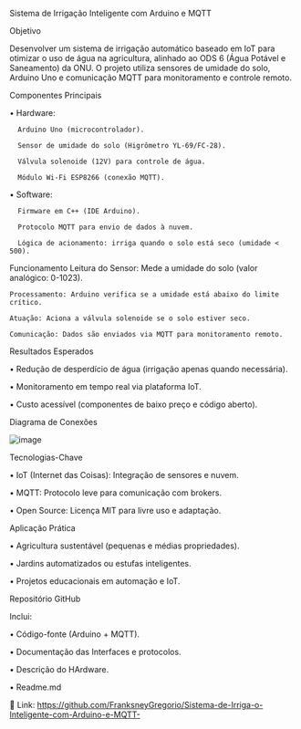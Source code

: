 Sistema de Irrigação Inteligente com Arduino e MQTT


Objetivo

Desenvolver um sistema de irrigação automático baseado em IoT para otimizar o uso de água na agricultura, alinhado ao ODS 6 (Água Potável e Saneamento) da ONU. 
O projeto utiliza sensores de umidade do solo, Arduino Uno e comunicação MQTT para monitoramento e controle remoto.


Componentes Principais

•	Hardware:

      Arduino Uno (microcontrolador).

      Sensor de umidade do solo (Higrômetro YL-69/FC-28).

      Válvula solenoide (12V) para controle de água.

      Módulo Wi-Fi ESP8266 (conexão MQTT).

•	Software:

      Firmware em C++ (IDE Arduino).

      Protocolo MQTT para envio de dados à nuvem.

      Lógica de acionamento: irriga quando o solo está seco (umidade < 500).

Funcionamento
	Leitura do Sensor: Mede a umidade do solo (valor analógico: 0-1023).
   
	Processamento: Arduino verifica se a umidade está abaixo do limite crítico.
   
	Atuação: Aciona a válvula solenoide se o solo estiver seco.
   
	Comunicação: Dados são enviados via MQTT para monitoramento remoto.


Resultados Esperados

•	Redução de desperdício de água (irrigação apenas quando necessária).

•	Monitoramento em tempo real via plataforma IoT.

•	Custo acessível (componentes de baixo preço e código aberto).


Diagrama de Conexões

![image](https://github.com/user-attachments/assets/0bc2603f-eafe-45f1-8d51-97558904466e)


Tecnologias-Chave

•	IoT (Internet das Coisas): Integração de sensores e nuvem.

•	MQTT: Protocolo leve para comunicação com brokers.

•	Open Source: Licença MIT para livre uso e adaptação.


Aplicação Prática

•	Agricultura sustentável (pequenas e médias propriedades).

•	Jardins automatizados ou estufas inteligentes.

•	Projetos educacionais em automação e IoT.


Repositório GitHub

Inclui:

•	Código-fonte (Arduino + MQTT).

•       Documentação das Interfaces e protocolos.

•	Descrição do HArdware.

•	Readme.md

🔗 Link: https://github.com/FranksneyGregorio/Sistema-de-Irriga-o-Inteligente-com-Arduino-e-MQTT-

